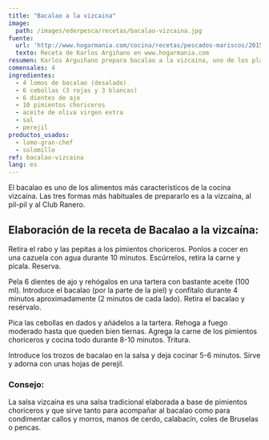 ```yaml
---
title: "Bacalao a la vizcaina"
image:
  path: /images/ederpesca/recetas/bacalao-vizcaina.jpg
fuente:
  url: 'http://www.hogarmania.com/cocina/recetas/pescados-mariscos/201510/bacalao-vizcaina-30619.html'
  texto: Receta de Karlos Argiñano en www.hogarmania.com
resumen: Karlos Arguiñano prepara bacalao a la vizcaína, uno de los platos más representativos de la cocina vasca.
comensales: 4
ingredientes:
  - 4 lomos de bacalao (desalado)
  - 6 cebollas (3 rojas y 3 blancas)
  - 6 dientes de ajo
  - 10 pimientos choriceros
  - aceite de oliva virgen extra
  - sal
  - perejil
productos_usados:
  - lomo-gran-chef
  - solomillo
ref: bacalao-vizcaina
lang: es
---
```


El bacalao es uno de los alimentos más característicos de la cocina vizcaína. Las tres formas más habituales de prepararlo es a la vizcaína, al pil-pil y al Club Ranero.

## Elaboración de la receta de Bacalao a la vizcaína:

Retira el rabo y las pepitas a los pimientos choriceros. Ponlos a cocer en una cazuela con agua durante 10 minutos. Escúrrelos, retira la carne y pícala. Reserva.

Pela 6 dientes de ajo y rehógalos en una tartera con bastante aceite (100 ml). Introduce el bacalao (por la parte de la piel) y confítalo durante 4 minutos aproximadamente (2 minutos de cada lado). Retira el bacalao y resérvalo.

Pica las cebollas en dados y añádelos a la tartera. Rehoga a fuego moderado hasta que queden bien tiernas. Agrega la carne de los pimientos choriceros y cocina todo durante 8-10 minutos. Tritura.

Introduce los trozos de bacalao en la salsa y deja cocinar 5-6 minutos. Sirve y adorna con unas hojas de perejil.

### Consejo:

La salsa vizcaína es una salsa tradicional elaborada a base de pimientos choriceros y que sirve tanto para acompañar al bacalao como para condimentar callos y morros, manos de cerdo, calabacín, coles de Bruselas o pencas.
